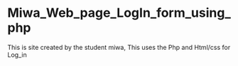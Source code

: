 # Miwa_Web_page_LogIn_form_using_php
This is site created by the student miwa, This uses the Php and Html/css for Log_in 
